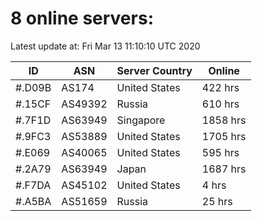 # 8 online servers:

Latest update at: Fri Mar 13 11:10:10 UTC 2020

| ID | ASN | Server Country | Online |
| -- | --- | -------------- | ------ |
| #.D09B | AS174 | United States | 422 hrs |
| #.15CF | AS49392 | Russia | 610 hrs |
| #.7F1D | AS63949 | Singapore | 1858 hrs |
| #.9FC3 | AS53889 | United States | 1705 hrs |
| #.E069 | AS40065 | United States | 595 hrs |
| #.2A79 | AS63949 | Japan | 1687 hrs |
| #.F7DA | AS45102 | United States | 4 hrs |
| #.A5BA | AS51659 | Russia | 25 hrs |

